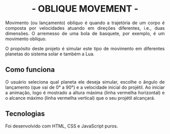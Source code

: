 <h1 align="center">- OBLIQUE MOVEMENT -</h1>
<p align="justify">Movimento (ou lançamento) oblíquo é quando a trajetória de um corpo é composta por velocidades atuando em direções diferentes, i.e., duas dimensões. O arremesso de uma bola de basquete, por exemplo, é um movimento oblíquo.</p>
<p align="justify">O propósito deste projeto é simular este tipo de movimento em diferentes planetas do sistema solar e também a Lua.</p>

<h2>Como funciona</h2>
<p align="justify">O usuário seleciona qual planeta ele deseja simular, escolhe o ângulo de lançamento (que vai de 0° a 90°) e a velocidade inicial do projétil. Ao iniciar a animação, logo é mostrado a altura máxima (linha vermelha horizontal) e o alcance máximo (linha vermelha vertical) que o seu projétil alcançará.</p>

<h2>Tecnologias</h2>
<p align="justify">Foi desenvolvido com HTML, CSS e JavaScript puros.</p>
